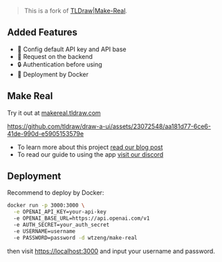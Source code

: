 > This is a fork of [TLDraw|Make-Real](https://github.com/tldraw/make-real).

## Added Features

- 🔑 Config default API key and API base
- 📡 Request on the backend
- 🔒 Authentication before using
- 🐳 Deployment by Docker

## Make Real

Try it out at [makereal.tldraw.com](https://makereal.tldraw.com/)

https://github.com/tldraw/draw-a-ui/assets/23072548/aa181d77-6ce6-41de-990d-e5905153579e

- To learn more about this project [read our blog post](https://tldraw.substack.com/p/make-real-the-story-so-far)
- To read our guide to using the app [visit our discord](https://discord.gg/t7h8ECmqDW)

## Deployment

Recommend to deploy by Docker:

```bash
docker run -p 3000:3000 \
  -e OPENAI_API_KEY=your-api-key
  -e OPENAI_BASE_URL=https://api.openai.com/v1
  -e AUTH_SECRET=your_auth_secret
  -e USERNAME=username
  -e PASSWORD=password -d wtzeng/make-real
```

then visit [https://localhost:3000](https://localhost:300) and input your username and password.
